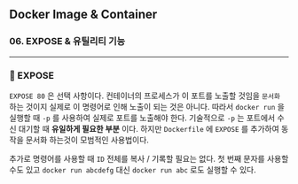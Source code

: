 ## Docker Image & Container

### 06. EXPOSE & 유틸리티 기능

---

### 📌 EXPOSE

`EXPOSE 80` 은 선택 사항이다. 컨테이너의 프로세스가 이 포트를 노출할 것임을 `문서화` 하는 것이지 실제로 이 명령어로 인해 노출이 되는 것은 아니다.
따라서 `docker run` 을 실행할 때 `-p` 를 사용하여 실제로 포트를 노출해야 한다.
기술적으로 `-p` 는 포트에서 수신 대기할 때 **유일하게 필요한 부분** 이다.
하지만 `Dockerfile` 에 `EXPOSE` 를 추가하여 동작을 문서화 하는것이 모범적인 사용법이다.

추가로 명령어를 사용할 때 `ID` 전체를 복사 / 기록할 필요는 없다.
첫 번째 문자를 사용할 수도 있고
`docker run abcdefg` 대신 `docker run abc` 로도 실행할 수 있다.
